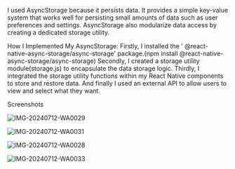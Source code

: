 

I used AsyncStorage because it persists data. It provides a simple key-value system that works well for persisting small amounts of data such as user preferences and settings. AsyncStorage also modularize data access by creating a dedicated storage utility.

How I Implemented My AsyncStorage:
Firstly, I installed the ' @react-native-async-storage/async-storage' package.(npm install @react-native-async-storage/async-storage)
Secondly, I created a storage utility module(storage.js) to encapsulate the data storage logic.
Thirdly, I integrated the storage utility functions within my React Native components to store and restore data.
And finally I used an external API to allow users to view and select what they want.

Screenshots

![IMG-20240712-WA0029](https://github.com/user-attachments/assets/f120b77b-f456-4583-baa1-553bbb566e50)


![IMG-20240712-WA0031](https://github.com/user-attachments/assets/44baadbb-32f0-4056-99d4-a1f2eb371e01)

![IMG-20240712-WA0028](https://github.com/user-attachments/assets/68aff77a-fc4d-4f29-9fa9-2689429cd852)

![IMG-20240712-WA0033](https://github.com/user-attachments/assets/e24e3e30-db00-4859-84d3-d6c5890a5f6a)
